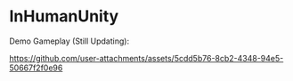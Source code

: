 # InHumanUnity
Demo Gameplay (Still Updating):


https://github.com/user-attachments/assets/5cdd5b76-8cb2-4348-94e5-50667f2f0e96

